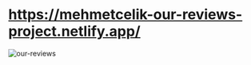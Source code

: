 # https://mehmetcelik-our-reviews-project.netlify.app/
<img src="https://media.giphy.com/media/rWWnjPa7MZAbgpcV8y/giphy.gif" alt="our-reviews">
